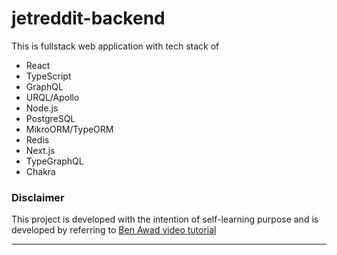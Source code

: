 # jetreddit-backend
This is fullstack web application with tech stack of 
- React
- TypeScript
- GraphQL
- URQL/Apollo
- Node.js
- PostgreSQL
- MikroORM/TypeORM
- Redis
- Next.js
- TypeGraphQL
- Chakra

### **Disclaimer**

This project is developed with the intention of self-learning purpose and is developed by referring to [Ben Awad video tutorial](https://www.youtube.com/watch?v=I6ypD7qv3Z8&t=42357s&ab_channel=BenAwad)

-----
